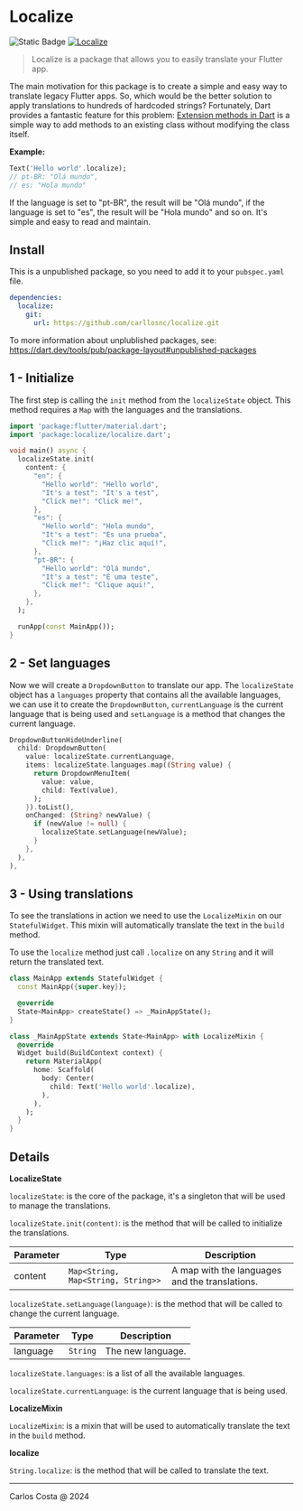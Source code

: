 # Localize

![Static Badge](https://img.shields.io/badge/Flutter-blue)
[![Localize](https://github.com/carllosnc/localize/actions/workflows/dart.yml/badge.svg)](https://github.com/carllosnc/localize/actions/workflows/dart.yml)

> Localize is a package that allows you to easily translate your Flutter app.

The main motivation for this package is to create a simple and easy way to translate legacy Flutter apps. So, which would be the better solution to apply translations to hundreds of hardcoded strings? Fortunately, Dart provides a fantastic feature for this problem: [Extension methods in Dart](https://dart.dev/guides/language/extension-methods) is a simple way to add methods to an existing class without modifying the class itself.

**Example:**

```dart
Text('Hello world'.localize);
// pt-BR: "Olá mundo",
// es: "Hola mundo"
```

If the language is set to "pt-BR", the result will be "Olá mundo", if the language is set to "es", the result will be "Hola mundo" and so on. It's simple and easy to read and maintain.

## Install

This is a unpublished package, so you need to add it to your `pubspec.yaml` file.

```yml
dependencies:
  localize:
    git:
      url: https://github.com/carllosnc/localize.git
```

To more information about unplublished packages, see: https://dart.dev/tools/pub/package-layout#unpublished-packages

## 1 - Initialize

The first step is calling the `init` method from the `localizeState` object. This method requires a `Map` with the languages and the translations.

```dart
import 'package:flutter/material.dart';
import 'package:localize/localize.dart';

void main() async {
  localizeState.init(
    content: {
      "en": {
        "Hello world": "Hello world",
        "It's a test": "It's a test",
        "Click me!": "Click me!",
      },
      "es": {
        "Hello world": "Hola mundo",
        "It's a test": "Es una prueba",
        "Click me!": "¡Haz clic aquí!",
      },
      "pt-BR": {
        "Hello world": "Olá mundo",
        "It's a test": "É uma teste",
        "Click me!": "Clique aqui!",
      },
    },
  );

  runApp(const MainApp());
}
```

## 2 - Set languages

Now we will create a `DropdownButton` to translate our app. The `localizeState` object has a `languages` property that contains all the available languages, we can use it to create the `DropdownButton`, `currentLanguage` is the current language that is being used and `setLanguage` is a method that changes the current language.

```dart
DropdownButtonHideUnderline(
  child: DropdownButton(
    value: localizeState.currentLanguage,
    items: localizeState.languages.map((String value) {
      return DropdownMenuItem(
        value: value,
        child: Text(value),
      );
    }).toList(),
    onChanged: (String? newValue) {
      if (newValue != null) {
        localizeState.setLanguage(newValue);
      }
    },
  ),
),
```

## 3 - Using translations

To see the translations in action we need to use the `LocalizeMixin` on our `StatefulWidget`. This mixin will automatically translate the text in the `build` method.

To use the `localize` method just call `.localize` on any `String` and it will return the translated text.

```dart
class MainApp extends StatefulWidget {
  const MainApp({super.key});

  @override
  State<MainApp> createState() => _MainAppState();
}

class _MainAppState extends State<MainApp> with LocalizeMixin {
  @override
  Widget build(BuildContext context) {
    return MaterialApp(
      home: Scaffold(
        body: Center(
          child: Text('Hello world'.localize),
        ),
      ),
    );
  }
}
```

## Details

**LocalizeState**

`localizeState`:
is the core of the package, it's a singleton that will be used to manage the translations.

`localizeState.init(content)`: is the method that will be called to initialize the translations.

| Parameter | Type                               | Description                                    |
| --------- | ---------------------------------- | ---------------------------------------------- |
| content   | `Map<String, Map<String, String>>` | A map with the languages and the translations. |

`localizeState.setLanguage(language)`: is the method that will be called to change the current language.

| Parameter | Type     | Description       |
| --------- | -------- | ----------------- |
| language  | `String` | The new language. |

`localizeState.languages`: is a list of all the available languages.

`localizeState.currentLanguage`: is the current language that is being used.

**LocalizeMixin**

`LocalizeMixin`: is a mixin that will be used to automatically translate the text in the `build` method.

**localize**

`String.localize`: is the method that will be called to translate the text.

---

Carlos Costa @ 2024
